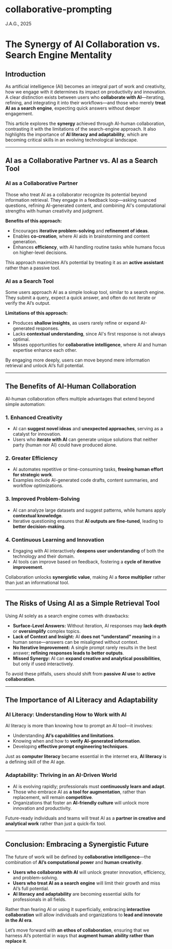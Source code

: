 # collaborative-prompting
J.A.G., 2025

# The Synergy of AI Collaboration vs. Search Engine Mentality

## Introduction

As artificial intelligence (AI) becomes an integral part of work and creativity, how we engage with it determines its impact on productivity and innovation. A clear distinction exists between users who **collaborate with AI**—iterating, refining, and integrating it into their workflows—and those who merely **treat AI as a search engine**, expecting quick answers without deeper engagement.

This article explores the **synergy** achieved through AI-human collaboration, contrasting it with the limitations of the search-engine approach. It also highlights the importance of **AI literacy and adaptability**, which are becoming critical skills in an evolving technological landscape.

---

## AI as a Collaborative Partner vs. AI as a Search Tool

### **AI as a Collaborative Partner**
Those who treat AI as a collaborator recognize its potential beyond information retrieval. They engage in a feedback loop—asking nuanced questions, refining AI-generated content, and combining AI's computational strengths with human creativity and judgment.

**Benefits of this approach:**
- Encourages **iterative problem-solving** and **refinement of ideas**.
- Enables **co-creation**, where AI aids in brainstorming and content generation.
- Enhances **efficiency**, with AI handling routine tasks while humans focus on higher-level decisions.

This approach maximizes AI’s potential by treating it as an **active assistant** rather than a passive tool.

### **AI as a Search Tool**
Some users approach AI as a simple lookup tool, similar to a search engine. They submit a query, expect a quick answer, and often do not iterate or verify the AI’s output.

**Limitations of this approach:**
- Produces **shallow insights**, as users rarely refine or expand AI-generated responses.
- Lacks **contextual understanding**, since AI's first response is not always optimal.
- Misses opportunities for **collaborative intelligence**, where AI and human expertise enhance each other.

By engaging more deeply, users can move beyond mere information retrieval and unlock AI’s full potential.

---

## The Benefits of AI-Human Collaboration

AI-human collaboration offers multiple advantages that extend beyond simple automation:

### **1. Enhanced Creativity**
- AI can **suggest novel ideas** and **unexpected approaches**, serving as a catalyst for innovation.
- Users who **iterate with AI** can generate unique solutions that neither party (human nor AI) could have produced alone.

### **2. Greater Efficiency**
- AI automates repetitive or time-consuming tasks, **freeing human effort for strategic work**.
- Examples include AI-generated code drafts, content summaries, and workflow optimizations.

### **3. Improved Problem-Solving**
- AI can analyze large datasets and suggest patterns, while humans apply **contextual knowledge**.
- Iterative questioning ensures that **AI outputs are fine-tuned**, leading to **better decision-making**.

### **4. Continuous Learning and Innovation**
- Engaging with AI interactively **deepens user understanding** of both the technology and their domain.
- AI tools can improve based on feedback, fostering a **cycle of iterative improvement**.

Collaboration unlocks **synergistic value**, making AI a **force multiplier** rather than just an informational tool.

---

## The Risks of Using AI as a Simple Retrieval Tool

Using AI solely as a search engine comes with drawbacks:

- **Surface-Level Answers:** Without iteration, AI responses may **lack depth** or **oversimplify** complex topics.
- **Lack of Context and Insight:** AI **does not “understand” meaning** in a human sense—answers can be misaligned without context.
- **No Iterative Improvement:** A single prompt rarely results in the best answer; **refining responses leads to better outputs**.
- **Missed Synergy:** AI can **expand creative and analytical possibilities**, but only if used interactively.

To avoid these pitfalls, users should shift from **passive AI use** to **active collaboration**.

---

## The Importance of AI Literacy and Adaptability

### **AI Literacy: Understanding How to Work with AI**
AI literacy is more than knowing how to prompt an AI tool—it involves:
- Understanding **AI’s capabilities and limitations**.
- Knowing when and how to **verify AI-generated information**.
- Developing **effective prompt engineering techniques**.

Just as **computer literacy** became essential in the internet era, **AI literacy** is a defining skill of the AI age.

### **Adaptability: Thriving in an AI-Driven World**
- AI is evolving rapidly; professionals must **continuously learn and adapt**.
- Those who embrace AI as **a tool for augmentation**, rather than replacement, will remain **competitive**.
- Organizations that foster an **AI-friendly culture** will unlock more innovation and productivity.

Future-ready individuals and teams will treat AI as a **partner in creative and analytical work** rather than just a quick-fix tool.

---

## Conclusion: Embracing a Synergistic Future

The future of work will be defined by **collaborative intelligence**—the combination of **AI’s computational power** and **human creativity**. 

- **Users who collaborate with AI** will unlock greater innovation, efficiency, and problem-solving.
- **Users who treat AI as a search engine** will limit their growth and miss AI’s full potential.
- **AI literacy and adaptability** are becoming essential skills for professionals in all fields.

Rather than fearing AI or using it superficially, embracing **interactive collaboration** will allow individuals and organizations to **lead and innovate in the AI era**.

Let’s move forward with **an ethos of collaboration**, ensuring that we harness AI’s potential in ways that **augment human ability rather than replace it**.

